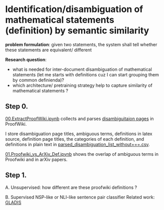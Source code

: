 # Identification/disambiguation of mathematical statements (definition) by semantic similarity

**problem formulation**: given two statements, the system shall tell whether these statements are equivalent/ different

**Research question**: 

- what is needed for inter-document disambiguation of mathematical statements (let me starts with definitions cuz I can start grouping them by common definienda)?
- which architecture/ pretraining strategy help to capture similarity of mathematical statements ?
  

## Step 0. 

[00.ExtractProofWiki.ipynb](00.ExtractProofWiki.ipynb) collects and parses [disambiguitaion pages](https://proofwiki.org/wiki/Category:Disambiguation_Pages) in ProofWiki.

I store disambiguation page titles, ambiguous terms, definitions in latex source, definition page titles, the categories of each definition, and definitions in plain text
in [parsed_disambiguation_list_without===.csv](parsed_disambiguation_list_without===.csv).

[01.Proofwiki_vs_ArXiv_Def.ipynb](01.Proofwiki_vs_ArXiv_Def.ipynb) shows the overlap of ambiguous terms in Proofwiki and in arXiv papers.

## Step 1.

A. Unsupervised: how different are these proofwiki definitions ?

B. Supervised NSP-like or NLI-like sentence pair classifier
Related work: [GLADIS](https://github.com/tigerchen52/GLADIS)
